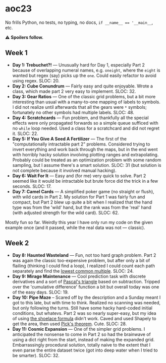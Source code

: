 # aoc23

No frills Python, no tests, no typing, no docs, `if __name__ == '__main__`, etc.

⚠️ **Spoilers follow.**

## Week 1

- **Day 1: Trebuchet?!** — Unusually hard for Day 1, especially Part 2 because of overlapping numeral names, e.g. `oneight`, where the `eight` is wanted but regex (say) picks up the `one`. Could easily refactor to avoid using regex. SLOC: 20.
- **Day 2: Cube Conundrum** — Fairly easy and quite enjoyable. Wrote a class, which made part 2 very easy to implement. SLOC: 32.
- **Day 3: Gear Ratios** — One of the classic grid problems, but a bit more interesting than usual with a many-to-one mapping of labels to symbols. I did not realize until afterwards that all the gears were `*` symbols; fortunately no other symbols had multiple labels. SLOC: 48.
- **Day 4: Scratchcards** — Fun problem, and thankfully all the special effects were only propagated forwards so a simple queue sufficed with no `while` loop needed. Used a class for a scratchcard and did not regret it. SLOC: 22.
- **Day 5: If You Give A Seed A Fertilizer** — The first of the "computationally intractable part 2" problems.  Considered trying to invert everything and work back through the maps, but in the end went with horribly hacky solution involving plotting ranges and extrapolating. Probably could be treated as an optimization problem with some random sampling, but I assume there's a smart solution. SLOC: 31 (but solution is not complete because it involved manual hacking).
- **Day 6: Wait For It** — Easy and (for me) very quick to solve. Part 2 seemed like it would be intractable but brute force did the trick in a few seconds. SLOC: 17.
- **Day 7: Camel Cards** — A simplified poker game (no straight or flush), with wild cards in Part 2. My solution for Part 1 was fairly fun and compact, but Part 2 blew up quite a bit when I realized that the hand type was from the 'wild' hand, but the rank was from the 'real' hand (with adjusted strength for the wild card). SLOC: 62.

Mostly fun so far. Weirdly this year I have only run my code on the given example once (and it passed, while the real data was not — classic).


## Week 2

- **Day 8: Haunted Wasteland** — Fun, not too hard graph problem. Part 2 was again the classic too-expensive problem, but after only a bit of flailing (thinking I could find a loop), I realized I could count each path separately and find the [lowest common multiple](https://en.wikipedia.org/wiki/Least_common_multiple). SLOC: 24.
- **Day 9: Mirage Maintenance** — Cool prediction task with discrete derivatives and a sort of [Pascal's triangle](https://en.wikipedia.org/wiki/Pascal%27s_triangle) based on subtraction. Tripped over the 'cumulative difference' function a bit but overall today was one of the easy days. SLOC: 19.
- **Day 10: Pipe Maze** – Scared off by the description and a Sunday meant I got to this late, but with time to think. Realized no scanning was needed, but only following the turns. Still have some hacky hard-coded initial conditions, but whatevs. Part 2 was so nearly super-easy, but my idea of using [the shoelace formula](https://en.wikipedia.org/wiki/Shoelace_formula) didn't work. Caved and used Shapely to get the area, then used [Pick's theorem](https://en.wikipedia.org/wiki/Pick%27s_theorem). Cute. SLOC: 28.
- **Day 11: Cosmic Expansion** — One of the simpler grid problems. I anticipated the nonsense to come in Part 2 so had the brainwave of using a dict right from the start, instead of making the expanded grid. Embarrassingly procedural solution, totally naive to the extent that I even parse the entire dataset twice (got into deep water when I tried to be smarter). SLOC: 32.